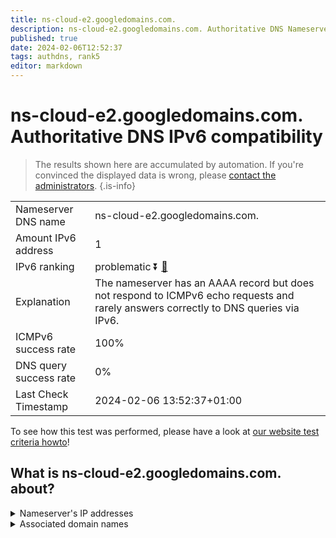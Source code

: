 ```yaml
---
title: ns-cloud-e2.googledomains.com.
description: ns-cloud-e2.googledomains.com. Authoritative DNS Nameserver IPv6 compatibility
published: true
date: 2024-02-06T12:52:37
tags: authdns, rank5
editor: markdown
---
```


# ns-cloud-e2.googledomains.com. Authoritative DNS IPv6 compatibility

> The results shown here are accumulated by automation. If you're convinced the displayed data is wrong, please [contact the administrators](/howto/chat). 
{.is-info}




|   |   |
| - | - |
| Nameserver DNS name | ns-cloud-e2.googledomains.com.
| Amount IPv6 address | 1
| IPv6 ranking | problematic :arrow_double_down: [🔗](/howto/ranking) |
| Explanation | The nameserver has an AAAA record but does not respond to ICMPv6 echo requests and rarely answers correctly to DNS queries via IPv6. |
| ICMPv6 success rate | 100%|
| DNS query success rate | 0% |
| Last Check Timestamp | 2024-02-06 13:52:37+01:00 |

To see how this test was performed, please have a look at [our website test criteria howto](/howto/testcriteria/authdns)!


## What is ns-cloud-e2.googledomains.com. about?




<details>
<summary>Nameserver's IP addresses</summary>

2001:4860:4802:34::6e

</details>



<details>
<summary>Associated domain names</summary>

www.cardinalhealth.com

</details>
